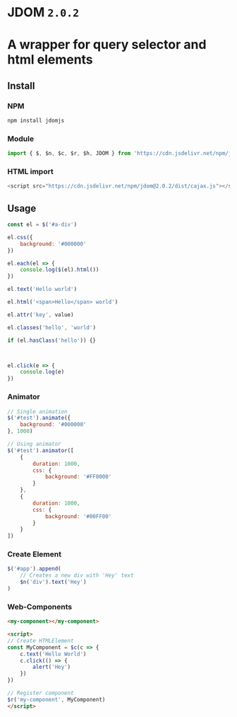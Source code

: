 # JDOM `2.0.2`
# A wrapper for query selector and html elements

## Install
### NPM
```bash
npm install jdomjs
```

### Module
```js
import { $, $n, $c, $r, $h, JDOM } from 'https://cdn.jsdelivr.net/npm/jdomjs@2.0.2/index.js'
```

### HTML import
```js
<script src="https://cdn.jsdelivr.net/npm/jdom@2.0.2/dist/cajax.js"></script>
```

## Usage
```js
const el = $('#a-div')

el.css({
    background: '#000000'
})

el.each(el => {
    console.log($(el).html())
})

el.text('Hello world')

el.html('<span>Hello</span> world')

el.attr('key', value)

el.classes('hello', 'world')

if (el.hasClass('hello')) {}



el.click(e => {
    console.log(e)
})
```

### Animator
```js
// Single animation
$('#test').animate({
    background: '#000000'
}, 1000)

// Using animator
$('#test').animator([
    {
        duration: 1000,
        css: {
            background: '#FF0000'
        }
    },
    {
        duration: 1000,
        css: {
            background: '#00FF00'
        }
    }
])
```

### Create Element
```js
$('#app').append(
    // Creates a new div with 'Hey' text
    $n('div').text('Hey')
)
```

### Web-Components
```html
<my-component></my-component>

<script>
// Create HTMLElement
const MyComponent = $c(c => {
    c.text('Hello World')
    c.click(() => {
        alert('Hey')
    })
})

// Register component
$r('my-component', MyComponent)
</script>
```